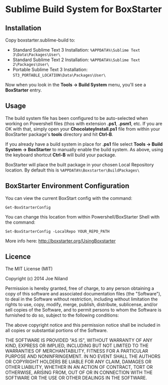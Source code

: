 # Sublime Build System for BoxStarter

## Installation

Copy boxstarter.sublime-build to:

+ Standard Sublime Text 3 Installation: `%APPDATA%\Sublime Text 3\Data\Packages\User\`
+ Standard Sublime Text 2 Installation: `%APPDATA%\Sublime Text 2\Packages\User\`
+ Portable Sublime Text 3 Installation: `ST3_PORTABLE_LOCATION\Data\Packages\User\`

Now when you look in the **Tools -> Build System** menu, you'll see a **BoxStarter** entry.

## Usage
The build system file has been configured to be auto-selected when working on Powershell files (thos with extension **.ps1**, **.psm1**, etc.
If you are OK with that, simply open your **ChocolateyInstall.ps1** file from within your BoxStarter package's **tools** directory and hit **Ctrl-B**.

If you already have a build system in place for **.ps1** file select **Tools -> Build System -> BoxStarter** to manually enable the build system. As above, using the keyboard shortcut **Ctrl-B** will build your package.

BoxStarter will place the built package in your chosen Local Repository location. By default this is `%APPDATA%\Boxstarter\BuildPackages\`

## BoxStarter Environment Configuration

You can view the current BoxStart config with the command:

    Get-BoxStarterConfig

You can change this location from within Powershell/BoxStarter Shell with the command:
   
    Set-BoxStarterConfig -LocalRepo YOUR_REPO_PATH

More info here: http://boxstarter.org/UsingBoxstarter

## Licence

The MIT License (MIT)

Copyright (c) 2014 Joe Niland

Permission is hereby granted, free of charge, to any person obtaining a copy
of this software and associated documentation files (the "Software"), to deal
in the Software without restriction, including without limitation the rights
to use, copy, modify, merge, publish, distribute, sublicense, and/or sell
copies of the Software, and to permit persons to whom the Software is
furnished to do so, subject to the following conditions:

The above copyright notice and this permission notice shall be included in all
copies or substantial portions of the Software.

THE SOFTWARE IS PROVIDED "AS IS", WITHOUT WARRANTY OF ANY KIND, EXPRESS OR
IMPLIED, INCLUDING BUT NOT LIMITED TO THE WARRANTIES OF MERCHANTABILITY,
FITNESS FOR A PARTICULAR PURPOSE AND NONINFRINGEMENT. IN NO EVENT SHALL THE
AUTHORS OR COPYRIGHT HOLDERS BE LIABLE FOR ANY CLAIM, DAMAGES OR OTHER
LIABILITY, WHETHER IN AN ACTION OF CONTRACT, TORT OR OTHERWISE, ARISING FROM,
OUT OF OR IN CONNECTION WITH THE SOFTWARE OR THE USE OR OTHER DEALINGS IN THE
SOFTWARE.